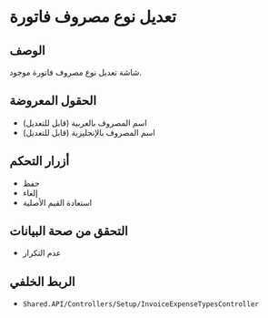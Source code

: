 # تعديل نوع مصروف فاتورة

## الوصف
شاشة تعديل نوع مصروف فاتورة موجود.

## الحقول المعروضة
- اسم المصروف بالعربية (قابل للتعديل)
- اسم المصروف بالإنجليزية (قابل للتعديل)

## أزرار التحكم
- حفظ
- إلغاء
- استعادة القيم الأصلية

## التحقق من صحة البيانات
- عدم التكرار

## الربط الخلفي
- `Shared.API/Controllers/Setup/InvoiceExpenseTypesController`
